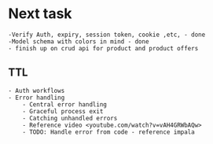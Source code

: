 # Next task

    -Verify Auth, expiry, session token, cookie ,etc, - done
    -Model schema with colors in mind - done
    - finish up on crud api for product and product offers

## TTL

    - Auth workflows
    - Error handling
        - Central error handling
        - Graceful process exit
        - Catching unhandled errors
        - Reference video <youtube.com/watch?v=vAH4GRWbAQw>
        - TODO: Handle error from code - reference impala
